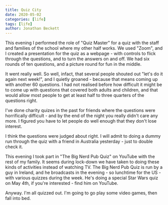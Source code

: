 ```yaml
---
title: Quiz City
date: 2020-05-02
categories: [life]
tags: [life]
author: Jonathan Beckett
---
```


This evening I performed the role of "Quiz Master" for a quiz with the staff and families of the school where my other half works. We used "Zoom", and I created a presentation for the quiz as a webpage - with controls to flick through the questions, and to turn the answers on and off. We had six rounds of ten questions, and a picture round for fun in the middle.

It went really well. So well, infact, that several people shouted out "let's do it again next week!", and I quietly groaned - because that means coming up with another 60 questions. I had not realised before how difficult it might be to come up with questions that covered both adults and children, and that would allow most people to get at least half to three quarters of the questions right.

I've done charity quizes in the past for friends where the questions were horrifically difficult - and by the end of the night you really didn't care any more. I figured you have to let people do well enough that they don't lose interest.

I think the questions were judged about right. I will admit to doing a dummy run through the quiz with a friend in Australia yesterday - just to double check it.

This evening I took part in "The Big Nerd Pub Quiz" on YouTube with the rest of my family. It seems during lock-down we have taken to doing these kinds of activities instead of watching TV. The Big Nerd Pub Quiz is run by a guy in Ireland, and he broadcasts in the evening - so lunchtime for the US - with various quizzes during the week. He's doing a special Star Wars quiz on May 4th, if you're interested - find him on YouTube.

Anyway. I'm all quizzed out. I'm going to go play some video games, then fall into bed.